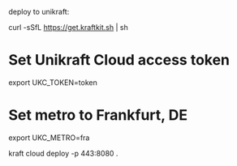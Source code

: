 deploy to unikraft:

curl -sSfL https://get.kraftkit.sh | sh

# Set Unikraft Cloud access token
export UKC_TOKEN=token
# Set metro to Frankfurt, DE
export UKC_METRO=fra

kraft cloud deploy -p 443:8080 .
